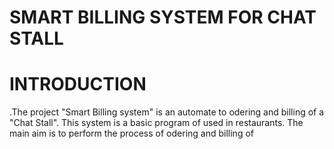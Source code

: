 # SMART BILLING SYSTEM FOR CHAT STALL
# INTRODUCTION
.The project "Smart Billing system" is an automate to odering and billing of a "Chat Stall". This system is a basic program of used in restaurants. The main aim is to perform the process of odering and billing of 


